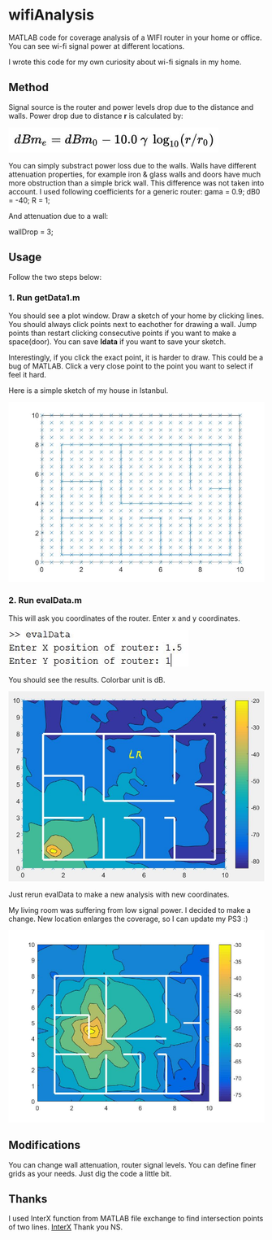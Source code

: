 # wifiAnalysis
MATLAB code for coverage analysis of a WIFI router in your home or office. You can see wi-fi signal power at different locations.

I wrote this code for my own curiosity about wi-fi signals in my home. 

## Method
Signal source is the router and power levels drop due to the distance and walls. Power drop due to distance **r** is calculated by:

![](/f1.JPG?raw=true "")

You can simply substract power loss due to the walls. Walls have different attenuation properties, for example iron & glass walls and doors have much more obstruction than a simple brick wall. This difference was not taken into account. 
I used following coefficients for a generic router:
gama = 0.9;
dB0 = -40;
R = 1;

And attenuation due to a wall:

wallDrop = 3;

## Usage
Follow the two steps below:

### 1. Run getData1.m
You should see a plot window. Draw a sketch of your home by clicking lines. You should always click points next to eachother for drawing a wall. Jump points than restart clicking consecutive points if you want to make a space(door).
You can save **ldata** if you want to save your sketch.

Interestingly, if you click the exact point, it is harder to draw. This could be a bug of MATLAB. Click a very close point to the point you want to select if feel it hard.

Here is a simple sketch of my house in Istanbul.

![](/sketch1.jpg)

### 2. Run evalData.m
This will ask you coordinates of the router. Enter x and y coordinates.

![](/enterData.JPG)

You should see the results. Colorbar unit is dB.

![](/res1.JPG)


Just rerun evalData to make a new analysis with new coordinates.

My living room was suffering from low signal power. I decided to make a change. New location enlarges the coverage, so I can update my PS3 :)

![](/res2.jpg)

## Modifications
You can change wall attenuation, router signal levels. You can define finer grids as your needs. Just dig the code a little bit.

## Thanks
I used InterX function from MATLAB file exchange to find intersection points of two lines. [InterX](https://www.mathworks.com/matlabcentral/fileexchange/22441-curve-intersections/content/InterX.m) Thank you NS. 



